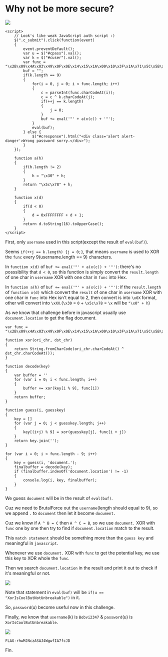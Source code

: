 # **Why not be more secure?**

![](https://i.imgur.com/9OJnGDK.png)

```javascript==
<script>
    // Look's like weak JavaScript auth script :)
    $(".c_submit").click(function(event) 
    {
        event.preventDefault();
        var u = $("#cpass").val();
        var k = $("#cuser").val();
        var func = "\x2B\x09\x4A\x03\x49\x0F\x0E\x14\x15\x1A\x00\x10\x3F\x1A\x71\x5C\x5B\x5B\x00\x1A\x16\x38\x06\x46\x66\x5A\x55\x30\x0A\x03\x1D\x08\x50\x5F\x51\x15\x6B\x4F\x19\x56\x00\x54\x1B\x50\x58\x21\x1A\x0F\x13\x07\x46\x1D\x58\x58\x21\x0E\x16\x1F\x06\x5C\x1D\x5C\x45\x27\x09\x4C\x1F\x07\x56\x56\x4C\x78\x24\x47\x40\x49\x19\x0F\x11\x1D\x17\x7F\x52\x42\x5B\x58\x1B\x13\x4F\x17\x26\x00\x01\x03\x04\x57\x5D\x40\x19\x2E\x00\x01\x17\x1D\x5B\x5C\x5A\x17\x7F\x4F\x06\x19\x0A\x47\x5E\x51\x59\x36\x41\x0E\x19\x0A\x53\x47\x5D\x58\x2C\x41\x0A\x04\x0C\x54\x13\x1F\x17\x60\x50\x12\x4B\x4B\x12\x18\x14\x42\x79\x4F\x1F\x56\x14\x12\x56\x58\x44\x27\x4F\x19\x56\x49\x16\x1B\x16\x14\x21\x1D\x07\x05\x19\x5D\x5D\x47\x52\x60\x46\x4C\x1E\x1D\x5F\x5F\x1C\x15\x7E\x0B\x0B\x00\x49\x51\x5F\x55\x44\x31\x52\x45\x13\x1B\x40\x5C\x46\x10\x7C\x38\x10\x19\x07\x55\x13\x44\x56\x31\x1C\x15\x19\x1B\x56\x13\x47\x58\x30\x1D\x1B\x58\x55\x1D\x57\x5D\x41\x7C\x4D\x4B\x4D\x49\x4F";
        buf = "";
        if(k.length == 9) 
        {
            for(i = 0, j = 0; i < func.length; i++)
            {
                c = parseInt(func.charCodeAt(i));
                c = c ^ k.charCodeAt(j);
                if(++j == k.length) 
                {
                    j = 0;
                }
                buf += eval('"' + a(x(c)) + '"');
            }
            eval(buf);
        } else {
            $("#cresponse").html("<div class='alert alert-danger'>Wrong password sorry.</div>");
        }
    });
			
    function a(h) 
    {
        if(h.length != 2) 
        {
            h = "\x30" + h;
        }
        return "\x5c\x78" + h;
    }
			
    function x(d) 
    {
        if(d < 0) 
        {
            d = 0xFFFFFFFF + d + 1;
        }
        return d.toString(16).toUpperCase();
    }
</script>
```

First, only `username` used in this script(except the result of `eval(buf)`).

Seems `if(++j == k.length) {j = 0;}`, that means `username` is used to XOR the `func` every 9(username.length == 9) characters.

In `function x(d)` of `buf += eval('"' + a(x(c)) + '"')`:
there's no posssibility that `d < 0`, so this function is simply convert the `result.length` of one char in `username` XOR with one char in `func` into Hex.

In `function a(h)` of `buf += eval('"' + a(x(c)) + '"')`:
if the `result.length` of `function x(d)` which convert the `result` of one char in `username` XOR with one char in `func` into Hex isn't equal to 2, then convert is into `\x0X` format, other will convert into `\xXX`.(`\x30` = `0`  +  `\x5c\x78` = `\x` will be `"\x0" + h`)

As we know that challenge before in javascript usually use `document.location` to get the flag document.

```javascript==
var func = "\x2B\x09\x4A\x03\x49\x0F\x0E\x14\x15\x1A\x00\x10\x3F\x1A\x71\x5C\x5B\x5B\x00\x1A\x16\x38\x06\x46\x66\x5A\x55\x30\x0A\x03\x1D\x08\x50\x5F\x51\x15\x6B\x4F\x19\x56\x00\x54\x1B\x50\x58\x21\x1A\x0F\x13\x07\x46\x1D\x58\x58\x21\x0E\x16\x1F\x06\x5C\x1D\x5C\x45\x27\x09\x4C\x1F\x07\x56\x56\x4C\x78\x24\x47\x40\x49\x19\x0F\x11\x1D\x17\x7F\x52\x42\x5B\x58\x1B\x13\x4F\x17\x26\x00\x01\x03\x04\x57\x5D\x40\x19\x2E\x00\x01\x17\x1D\x5B\x5C\x5A\x17\x7F\x4F\x06\x19\x0A\x47\x5E\x51\x59\x36\x41\x0E\x19\x0A\x53\x47\x5D\x58\x2C\x41\x0A\x04\x0C\x54\x13\x1F\x17\x60\x50\x12\x4B\x4B\x12\x18\x14\x42\x79\x4F\x1F\x56\x14\x12\x56\x58\x44\x27\x4F\x19\x56\x49\x16\x1B\x16\x14\x21\x1D\x07\x05\x19\x5D\x5D\x47\x52\x60\x46\x4C\x1E\x1D\x5F\x5F\x1C\x15\x7E\x0B\x0B\x00\x49\x51\x5F\x55\x44\x31\x52\x45\x13\x1B\x40\x5C\x46\x10\x7C\x38\x10\x19\x07\x55\x13\x44\x56\x31\x1C\x15\x19\x1B\x56\x13\x47\x58\x30\x1D\x1B\x58\x55\x1D\x57\x5D\x41\x7C\x4D\x4B\x4D\x49\x4F";

function xor(ori_chr, dst_chr)
{
    return String.fromCharCode(ori_chr.charCodeAt() ^ dst_chr.charCodeAt());
}

function decode(key)
{
    var buffer = ''
    for (var i = 0; i < func.length; i++) 
    {
        buffer += xor(key[i % 9], func[i])
    }
    return buffer;
}

function guess(i, guesskey)
{
    key = []
    for (var j = 0; j < guesskey.length; j++) 
    {
        key[(i+j) % 9] = xor(guesskey[j], func[i + j])
    }
    return key.join('');
}

for (var i = 0; i < func.length - 9; i++) 
{
    key = guess(i, 'document.');
    finalbuffer = decode(key);
    if (finalbuffer.indexOf('document.location') != -1)
    {
        console.log(i, key, finalbuffer);
    }
}
```

We guess `document` will be in the result of `eval(buf)`. 

Cuz we need to BrutalForce out the `username`(length should equal to 9), so we append `.` to `document` then let it become `document.`

Cuz we know if `A ^ B = C` then `A ^ C = B`, so we use `document.` XOR with `func` one by one then try to find if `document.location` match to the result.

This `match statement` should be something more than the `guess key` and meaningful in `javascript`.

Whenever we use `document.` XOR with `func` to get the potential key, we use this key to XOR whole the `func`.

Then we search `document.location` in the result and print it out to check if it's meaningful or not.

![](https://i.imgur.com/ioRdrIo.png)

Note that statement in `eval(buf)` will be `if(u == "XorIsCoolButNotUnbreakable")` in it.

So, `password`(u) become useful now in this challenge.

Finally, we know that `username`(k) is `Bobvi2347` & `password`(u) is `XorIsCoolButUnbreakable`.

![](https://i.imgur.com/9l86AQP.png)

`FLAG-rhwMJNczASAJ4WgwfIA7fcJD`

Fin.